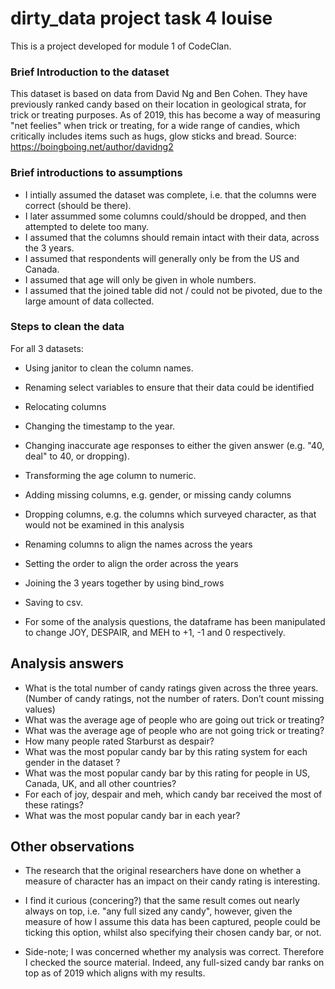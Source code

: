 # dirty_data project task 4 louise

This is a project developed for module 1 of CodeClan.

### Brief Introduction to the dataset
This dataset is based on data from David Ng and Ben Cohen. They have previously ranked candy based on their location
in geological strata, for trick or treating purposes. As of 2019, this has 
become a way of measuring "net feelies" when trick or treating, for a wide range
of candies, which critically includes items such as hugs, glow sticks and bread.
Source: https://boingboing.net/author/davidng2

### Brief introductions to assumptions
- I intially assumed the dataset was complete, i.e. that the columns were correct
(should be there).
- I later assummed some columns could/should be dropped, and then attempted to delete too many.
- I assumed that the columns should remain intact with their data, across the 3 years.
- I assumed that respondents will generally only be from the US and Canada.
- I assumed that age will only be given in whole numbers.
- I assumed that the joined table did not / could not be pivoted, due to the large amount of data collected. 

### Steps to clean the data
For all 3 datasets:
- Using janitor to clean the column names.
- Renaming select variables to ensure that their data could be identified
- Relocating columns
- Changing the timestamp to the year.
- Changing inaccurate age responses to either the given answer (e.g. "40, deal" to 40, or dropping). 
- Transforming the age column to numeric.
- Adding missing columns, e.g. gender, or missing candy columns
- Dropping columns, e.g. the columns which surveyed character, as that would not be examined in this analysis
- Renaming columns to align the names across the years
- Setting the order to align the order across the years
- Joining the 3 years together by using bind_rows
- Saving to csv.

- For some of the analysis questions, the dataframe has been manipulated to change JOY, DESPAIR, and MEH to +1, -1 and 0 respectively.

## Analysis answers
- What is the total number of candy ratings given across the three years.
(Number of candy ratings, not the number of raters. Don’t count missing values)
- What was the average age of people who are going out trick or treating?
- What was the average age of people who are not going trick or treating?
- How many people rated Starburst as despair?
- What was the most popular candy bar by this rating system for each gender in
the dataset ?
- What was the most popular candy bar by this rating for people in US, Canada,
UK, and all other countries?
- For each of joy, despair and meh, which candy bar received the most of these ratings?
- What was the most popular candy bar in each year?

## Other observations
- The research that the original researchers have done on whether a measure of character has an impact on their candy rating is interesting.
- I find it curious (concering?) that the same result comes out nearly always on top, i.e. "any full sized any candy", however, given the measure of how I assume this data has been captured, people could be ticking this option, whilst also specifying their chosen candy bar, or not.

- Side-note; I was concerned whether my analysis was correct. Therefore I checked the source material. Indeed, any full-sized candy bar ranks on top as of 2019 which aligns with my results.
